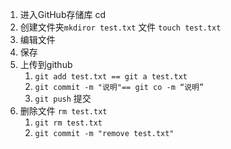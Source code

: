 1. 进入GitHub存储库 cd 
2. 创建文件夹`mkdiror test.txt` 文件 `touch test.txt`
3. 编辑文件 
4. 保存
5. 上传到github
   1. `git add test.txt == git a test.txt`
   2. `git commit -m "说明"== git co -m “说明”`
   3. `git push` 提交
6. 删除文件 `rm test.txt`
   1. `git rm test.txt`
   2. `git commit -m "remove test.txt"`

